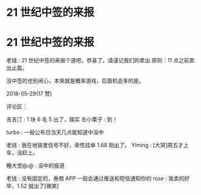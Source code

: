 # 21 世纪中签的来报

# 21 世纪中签的来报

老钱 : 21 世纪中签的来报个道吧，恭喜了。请谨记我们的卖出 原则：11 点之前卖出止盈。

没中签的也别闹心，本來就是概率游戏，后面机会多的是。

2018-05-29(17 赞)

评论区：

吉吉汀 : 1 块 6 毛 5 出了，踏实 左小栗子 : 到！

turbo : 一般公布日当天几点能知道中没中

老钱 : 我在地铁里信号不好，索性挂单 1.68 刚出了。 Yiming : [大哭]周五才上车，没赶上。

睡大觉@.@ : 没中的报道

老钱 : 没有固定的，券商 APP 一般会通过推送和短信通知你的 rose : 我卖的好早，1.52 就出了[微笑]